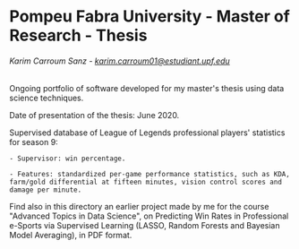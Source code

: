 # Pompeu Fabra University - Master of Research - Thesis

###### Karim Carroum Sanz - karim.carroum01@estudiant.upf.edu

Ongoing portfolio of software developed for my master's thesis using data science techniques.

Date of presentation of the thesis: June 2020.

Supervised database of League of Legends professional players' statistics for season 9:

    - Supervisor: win percentage.
    
    - Features: standardized per-game performance statistics, such as KDA, farm/gold differential at fifteen minutes, vision control scores and damage per minute.

Find also in this directory an earlier project made by me for the course "Advanced Topics in Data Science", on Predicting Win Rates in Professional e-Sports via Supervised Learning (LASSO, Random Forests and Bayesian Model Averaging), in PDF format.

